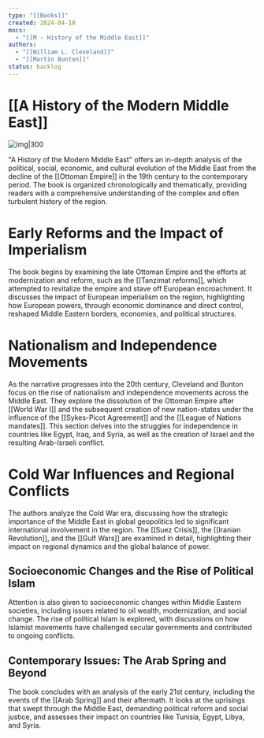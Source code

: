 ```yaml
---
type: "[[Books]]"
created: 2024-04-10
mocs:
  - "[[M - History of the Middle East]]"
authors:
  - "[[William L. Cleveland]]"
  - "[[Martin Bunton]]"
status: backlog
---
```

#  [[A History of the Modern Middle East]]

![img|300](https://m.media-amazon.com/images/I/7181atXqLmL._SL1500_.jpg)

"A History of the Modern Middle East" offers an in-depth analysis of the political, social, economic, and cultural evolution of the Middle East from the decline of the [[Ottoman Empire]] in the 19th century to the contemporary period. The book is organized chronologically and thematically, providing readers with a comprehensive understanding of the complex and often turbulent history of the region.

# Early Reforms and the Impact of Imperialism
The book begins by examining the late Ottoman Empire and the efforts at modernization and reform, such as the [[Tanzimat reforms]], which attempted to revitalize the empire and stave off European encroachment. It discusses the impact of European imperialism on the region, highlighting how European powers, through economic dominance and direct control, reshaped Middle Eastern borders, economies, and political structures.

# Nationalism and Independence Movements
As the narrative progresses into the 20th century, Cleveland and Bunton focus on the rise of nationalism and independence movements across the Middle East. They explore the dissolution of the Ottoman Empire after [[World War I]] and the subsequent creation of new nation-states under the influence of the [[Sykes-Picot Agreement]] and the [[League of Nations mandates]]. This section delves into the struggles for independence in countries like Egypt, Iraq, and Syria, as well as the creation of Israel and the resulting Arab-Israeli conflict.

# Cold War Influences and Regional Conflicts
The authors analyze the Cold War era, discussing how the strategic importance of the Middle East in global geopolitics led to significant international involvement in the region. The [[Suez Crisis]], the [[Iranian Revolution]], and the [[Gulf Wars]] are examined in detail, highlighting their impact on regional dynamics and the global balance of power.

## Socioeconomic Changes and the Rise of Political Islam
Attention is also given to socioeconomic changes within Middle Eastern societies, including issues related to oil wealth, modernization, and social change. The rise of political Islam is explored, with discussions on how Islamist movements have challenged secular governments and contributed to ongoing conflicts.

## Contemporary Issues: The Arab Spring and Beyond
The book concludes with an analysis of the early 21st century, including the events of the [[Arab Spring]] and their aftermath. It looks at the uprisings that swept through the Middle East, demanding political reform and social justice, and assesses their impact on countries like Tunisia, Egypt, Libya, and Syria.
